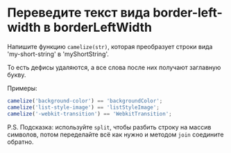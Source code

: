 # Переведите текст вида border-left-width в borderLeftWidth

Напишите функцию `camelize(str)`, которая преобразует строки вида 'my-short-string' в 'myShortString'.

То есть дефисы удаляются, а все слова после них получают заглавную букву.

Примеры:

```js
camelize('background-color') == 'backgroundColor';
camelize('list-style-image') == 'listStyleImage';
camelize('-webkit-transition') == 'WebkitTransition';
```

P.S. Подсказка: используйте `split`, чтобы разбить строку на массив символов, потом переделайте всё как нужно и методом `join` соедините обратно.
